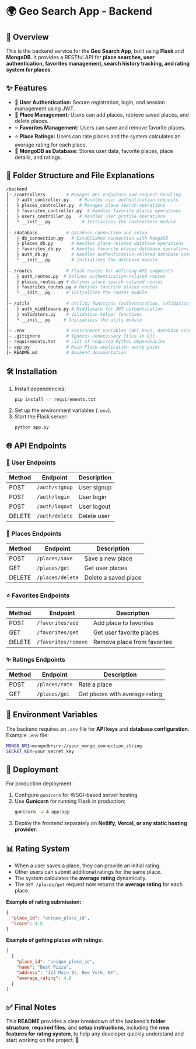 # 🌍 Geo Search App - Backend  

## 🚀 Overview  
This is the backend service for the **Geo Search App**, built using **Flask** and **MongoDB**. It provides a RESTful API for **place searches, user authentication, favorites management, search history tracking, and rating system for places**.  

## ✨ Features  
- 🔐 **User Authentication:** Secure registration, login, and session management using JWT.  
- 📌 **Place Management:** Users can add places, retrieve saved places, and delete places.  
- ⭐ **Favorites Management:** Users can save and remove favorite places.  
- ⭐ **Place Ratings:** Users can rate places and the system calculates an average rating for each place.  
- 🎢 **MongoDB as Database:** Stores user data, favorite places, place details, and ratings.  

## 💂️ Folder Structure and File Explanations  
```bash  
/backend  
│️— /controllers        # Manages API endpoints and request handling  
│   ├️ auth_controller.py    # Handles user authentication requests  
│   ├️ places_controller.py  # Manages place search operations  
│   ├️ favorites_controller.py  # Handles favorite places operations  
│   ├️ users_controller.py   # Handles user profile operations  
│   └️ __init__.py            # Initializes the controllers module  
│  
│️— /database           # Database connection and setup  
│   ├️ db_connection.py   # Establishes connection with MongoDB  
│   ├️ places_db.py       # Handles place-related database operations  
│   ├️ favorites_db.py    # Handles favorite places database operations  
│   ├️ auth_db.py         # Handles authentication-related database operations  
│   └️ __init__.py        # Initializes the database module  
│  
│️— /routes             # Flask routes for defining API endpoints  
│   ├️ auth_routes.py  # Defines authentication-related routes  
│   ├️ places_routes.py # Defines place search-related routes  
│   ├️ favorites_routes.py # Defines favorite places routes  
│   └️ __init__.py      # Initializes the routes module  
│  
│️— /utils              # Utility functions (authentication, validation, etc.)  
│   ├️ auth_middleware.py # Middleware for JWT authentication  
│   ├️ validators.py    # Validation helper functions  
│   └️ __init__.py     # Initializes the utils module  
│  
│️— .env                # Environment variables (API keys, database connection)  
│️— .gitignore          # Ignores unnecessary files in Git  
│️— requirements.txt    # List of required Python dependencies  
│️— app.py              # Main Flask application entry point  
│️— README.md           # Backend documentation  
```

## 🛠️ Installation  
1. Install dependencies:  
   ```sh  
   pip install -r requirements.txt  
   ```  
2. Set up the environment variables (`.env`).  
3. Start the Flask server:  
   ```sh  
   python app.py  
   ```  

## 🌐 API Endpoints  

### 👤 User Endpoints  
| Method | Endpoint              | Description         |  
|--------|-----------------------|---------------------|  
| POST   | `/auth/signup`        | User signup        |  
| POST   | `/auth/login`         | User login         |  
| POST   | `/auth/logout`        | User logout        |  
| DELETE | `/auth/delete`        | Delete user        |  

### 📌 Places Endpoints  
| Method  | Endpoint              | Description           |  
|---------|-----------------------|-----------------------|  
| POST    | `/places/save`        | Save a new place     |  
| GET     | `/places/get`         | Get user places      |  
| DELETE  | `/places/delete`      | Delete a saved place |  

### ⭐ Favorites Endpoints  
| Method  | Endpoint                  | Description                 |  
|---------|---------------------------|-----------------------------|  
| POST    | `/favorites/add`           | Add place to favorites      |  
| GET     | `/favorites/get`           | Get user favorite places    |  
| DELETE  | `/favorites/remove`        | Remove place from favorites |  

### ✨ Ratings Endpoints  
| Method  | Endpoint                  | Description                 |  
|---------|---------------------------|-----------------------------|  
| POST    | `/places/rate`            | Rate a place                |  
| GET     | `/places/get`              | Get places with average rating |  

## 🔑 Environment Variables  
The backend requires an `.env` file for **API keys** and **database configuration**.  
Example `.env` file:  
```sh  
MONGO_URI=mongodb+srv://your_mongo_connection_string  
SECRET_KEY=your_secret_key  
```  

## 🚀 Deployment  
For production deployment:  
1. Configure `gunicorn` for WSGI-based server hosting.  
2. Use **Gunicorn** for running Flask in production:  
   ```sh  
   gunicorn -w 4 app:app  
   ```  
3. Deploy the frontend separately on **Netlify, Vercel, or any static hosting provider**.  

## 📊 Rating System  
- When a user saves a place, they can provide an initial rating.  
- Other users can submit additional ratings for the same place.  
- The system calculates the **average rating** dynamically.  
- The `GET /places/get` request now returns the **average rating** for each place.  

**Example of rating submission:**  
```json  
{
  "place_id": "unique_place_id",
  "score": 4.5
}
```  

**Example of getting places with ratings:**  
```json  
[
  {
    "place_id": "unique_place_id",
    "name": "Best Pizza",
    "address": "123 Main St, New York, NY",
    "average_rating": 4.8
  }
]
```  

## ✅ Final Notes  
This **README** provides a clear breakdown of the backend’s **folder structure**, **required files**, and **setup instructions**, including the **new features for rating system**, to help any developer quickly understand and start working on the project. 🚀  
